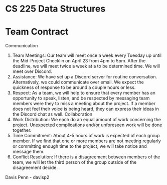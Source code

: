 # CS 225 Data Structures 
# Team Contract 
Communication 
  1. Team Meetings: Our team will meet once a week every Tuesday up until the Mid-Project Checklin on April 23 from 4pm to 5pm. 
    After the deadline, we will meet twice a week at a to be determined time. We will meet over Discord. 
  2. Assistance: We have set up a Discord server for routine conversation. Alternatively, we could communicate over email. We 
    expect the quickness of response to be around a couple hours or less.
  3. Respect: As a team, we will help to ensure that every member has an opportunity to speak, listen, and be respected by 
    messaging team members were they to miss a meeting about the project. If a member does not feel their voice is being heard, 
    they can express their ideas in the Discord chat as well.
Collaboration 
  1. Work Distribution: We each do an equal amount of work concerning the project. Unexpected complications and/or unforeseen        work will be done together.
  2. Time Commitment: About 4-5 hours of work is expected of each group member. If we find that one or more members are not 
    meeting regularly or committing enough time to the project, we will take notice and message them.
  3. Conflict Resolution: If there is a disagreement between members of the team, we will let the third person of the group 
    outside of the disagreement decide.

Davis Penn - davisp2


